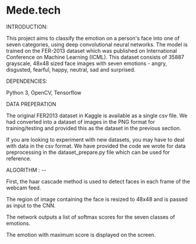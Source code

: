 # Mede.tech

INTRODUCTION: 

This project aims to classify the emotion on a person's face into one of seven categories, using deep convolutional neural networks. 
The model is trained on the FER-2013 dataset which was published on International Conference on Machine Learning (ICML). This dataset consists of 35887 grayscale, 
48x48 sized face images with seven emotions - angry, disgusted, fearful, happy, neutral, sad and surprised.
 
 DEPENDENCIES: 
 
 Python 3, OpenCV, Tensorflow
 
DATA PREPERATION 

The original FER2013 dataset in Kaggle is available as a single csv file. 
We had converted into a dataset of images in the PNG format for training/testing and provided this as the dataset in the previous section.

If you are looking to experiment with new datasets, you may have to deal with data in the csv format. We have provided the code we wrote for data preprocessing in the dataset_prepare.py file which can be used for reference.


ALGORITHM : --

First, the haar cascade method is used to detect faces in each frame of the webcam feed.

The region of image containing the face is resized to 48x48 and is passed as input to the CNN.

The network outputs a list of softmax scores for the seven classes of emotions.

The emotion with maximum score is displayed on the screen.
